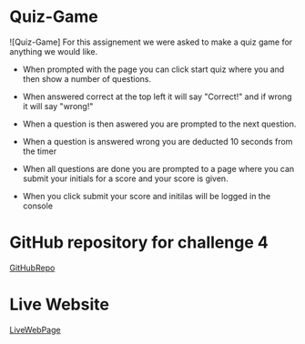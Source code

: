 # Quiz-Game
![Quiz-Game]
For this assignement we were asked to make a quiz game for anything we would like. 

* When prompted with the page you can click start quiz where you and then show a number of questions.

* When answered correct at the top left it will say "Correct!" and if wrong it will say "wrong!"

* When a question is then aswered you are prompted to the next question.

* When a question is answered wrong you are deducted 10 seconds from the timer

* When all questions are done you are prompted to a page where you can submit your initials for a score and your score is given.

* When you click submit your score and initilas will be logged in the console

# GitHub repository for challenge 4 
[GitHubRepo](https://github.com/rdiego56/Quiz-Game)

# Live Website
[LiveWebPage](https://rdiego56.github.io/Quiz-Game/)